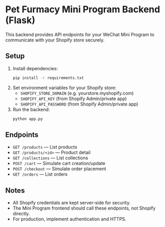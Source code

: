 # Pet Furmacy Mini Program Backend (Flask)

This backend provides API endpoints for your WeChat Mini Program to communicate with your Shopify store securely.

## Setup

1. Install dependencies:
   ```sh
   pip install -r requirements.txt
   ```
2. Set environment variables for your Shopify store:
   - `SHOPIFY_STORE_DOMAIN` (e.g. yourstore.myshopify.com)
   - `SHOPIFY_API_KEY` (from Shopify Admin/private app)
   - `SHOPIFY_API_PASSWORD` (from Shopify Admin/private app)
3. Run the backend:
   ```sh
   python app.py
   ```

## Endpoints
- `GET /products` — List products
- `GET /products/<id>` — Product detail
- `GET /collections` — List collections
- `POST /cart` — Simulate cart creation/update
- `POST /checkout` — Simulate order placement
- `GET /orders` — List orders

## Notes
- All Shopify credentials are kept server-side for security.
- The Mini Program frontend should call these endpoints, not Shopify directly.
- For production, implement authentication and HTTPS.
